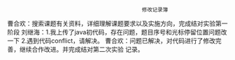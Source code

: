                                                修改记录簿
       
曹合欢：搜索课题有关资料，详细理解课题要求以及实施方向，完成结对实验第一阶段
刘继海：1.我上传了java初代码，存在问题，题目序号和光标停留位置问题改一下
              2.遇到代码conflict，请解决。
曹合欢：问题已解决，对代码进行了修改完善，继续合作改进。并完成结对第二次实验
             记录。 







	
